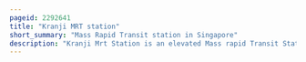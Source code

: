 ```yaml
---
pageid: 2292641
title: "Kranji MRT station"
short_summary: "Mass Rapid Transit station in Singapore"
description: "Kranji Mrt Station is an elevated Mass rapid Transit Station on the north south Line. Situated in Sungei Kadut, Singapore along Woodlands Road, it serves the Singapore Turf Club and the Woodlands Wafer Fabrication Park. The Station is operated by Smrt Trains."
---
```

